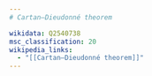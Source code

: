 ```yaml
---
# Cartan–Dieudonné theorem

wikidata: Q2540738
msc_classification: 20
wikipedia_links:
  - "[[Cartan–Dieudonné theorem]]"
---
```

